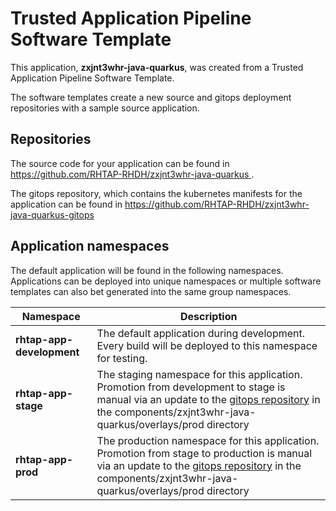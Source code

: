 # Trusted Application Pipeline Software Template

This application, **zxjnt3whr-java-quarkus**, was created from a Trusted Application Pipeline Software Template.

The software templates create a new source and gitops deployment repositories with a sample source application. 

## Repositories

The source code for your application can be found in [https://github.com/RHTAP-RHDH/zxjnt3whr-java-quarkus ](https://github.com/RHTAP-RHDH/zxjnt3whr-java-quarkus ).
 
The gitops repository, which contains the kubernetes manifests for the application can be found in 
[https://github.com/RHTAP-RHDH/zxjnt3whr-java-quarkus-gitops ](https://github.com/RHTAP-RHDH/zxjnt3whr-java-quarkus-gitops ) 

## Application namespaces 

The default application will be found in the following namespaces. Applications can be deployed into unique namespaces or multiple software templates can also bet generated into the same group namespaces.  

|  Namespace   |  Description   |  
| -------- | -------- |   
| **rhtap-app-development** | The default application during development. Every build will be deployed to this namespace for testing. | 
| **rhtap-app-stage** | The staging namespace for this application. Promotion from development to stage is manual via an update to the [gitops repository](https://github.com/RHTAP-RHDH/zxjnt3whr-java-quarkus-gitops ) in the components/zxjnt3whr-java-quarkus/overlays/prod directory |  
| **rhtap-app-prod** | The production namespace for this application. Promotion from stage to production is manual via an update to the [gitops repository](https://github.com/RHTAP-RHDH/zxjnt3whr-java-quarkus-gitops ) in the components/zxjnt3whr-java-quarkus/overlays/prod directory | 